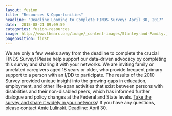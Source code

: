 ```yaml
---
layout: fusion
title: "Resources & Opportunities"
headline: "Deadline Looming to Complete FINDS Survey: April 30, 2017"
date:  2015-08-21 09:09:59
categories: fusion-resources
image: http://www.thearc.org/image/_content-images/Stanley-and-Family.jpg
pageposition: first
---
```

We are only a few weeks away from the deadline to complete the crucial FINDS Survey! Please help support our data-driven advocacy by completing this survey and sharing it with your networks. We are inviting family or unrelated caregivers aged 18 years or older, who provide frequent primary support to a person with an I/DD to participate. The results of the 2010 Survey provided unique insight into the growing gaps in education, employment, and other life-span activities that exist between persons with disabilities and their non-disabled peers, which has informed further dialogue and policy changes at the Federal and State levels. <a href="https://www.thearc.org/page.redir?target=http%3a%2f%2fthearc.org%2fFINDS&srcid=42060&srctid=1&erid=8903948&trid=735391c7-9b86-4afd-8511-18735cce4f34">Take the survey and share it widely in your networks</a>! If you have any questions, please contact <a href="mailto:Lulinski@thearc.org">Amie Lulinski</a>. Deadline: April 30.